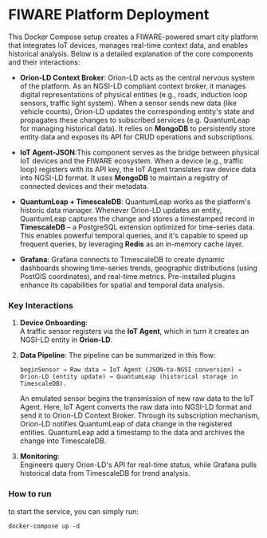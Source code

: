 # FIWARE Platform Deployment

This Docker Compose setup creates a FIWARE-powered smart city platform that integrates IoT devices, manages real-time context data, and enables historical analysis. Below is a detailed explanation of the core components and their interactions:
  -  **Orion-LD Context Broker**: Orion-LD acts as the central nervous system of the platform. As an NGSI-LD compliant context broker, it manages digital representations of physical entities (e.g., roads, induction loop sensors, traffic light system). When a sensor sends new data (like vehicle counts), 
Orion-LD updates the corresponding entity's state and propagates these changes to subscribed services (e.g. QuantumLeap for managing historical data). It relies on **MongoDB** to persistently store entity data and exposes its API for CRUD operations and subscriptions.

  -  **IoT Agent-JSON**:This component serves as the bridge between physical IoT devices and the FIWARE ecosystem. When a device (e.g., traffic loop) registers with its API key, the IoT Agent translates raw device data into NGSI-LD format. It uses **MongoDB** to maintain a registry of connected devices and their metadata.

  -  **QuantumLeap + TimescaleDB**: QuantumLeap works as the platform's historic data manager. Whenever Orion-LD updates an entity, QuantumLeap captures the change and stores a timestamped record in **TimescaleDB** – a PostgreSQL extension optimized for time-series data. This enables powerful temporal queries, and it's capable
to speed up frequent queries, by leveraging **Redis** as an in-memory cache layer.

  -  **Grafana**: Grafana connects to TimescaleDB to create dynamic dashboards showing time-series trends, geographic distributions (using PostGIS coordinates), and real-time metrics. Pre-installed plugins enhance its capabilities for spatial and temporal data analysis.


### Key Interactions
1. **Device Onboarding**:  
   A traffic sensor registers via the **IoT Agent**, which in turn it creates an NGSI-LD entity in **Orion-LD**.

2. **Data Pipeline**:
   The pipeline can be summarized in this flow:
   
    ```beginSensor → Raw data → IoT Agent (JSON-to-NGSI conversion) → Orion-LD (entity update) → QuantumLeap (historical storage in TimescaleDB).```
   
   An emulated sensor begins the transmission of new raw data to the IoT Agent. Here, IoT Agent converts the raw data into NGSI-LD format and send it to Orion-LD Context Broker.
   Through its subscription mechanism, Orion-LD notifies QuantumLeap of data change in the registered entities. QuantumLeap add a timestamp to the data and archives the change into TimescaleDB.
   

4. **Monitoring**:  
   Engineers query Orion-LD's API for real-time status, while Grafana pulls historical data from TimescaleDB for trend analysis.
### How to run
to start the service, you can simply run:
```
docker-compose up -d
```
